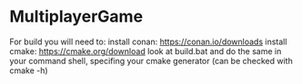 # MultiplayerGame
For build you will need to:
install conan: https://conan.io/downloads
install cmake: https://cmake.org/download
look at build.bat and do the same in your command shell, specifing your cmake generator (can be checked with cmake -h)